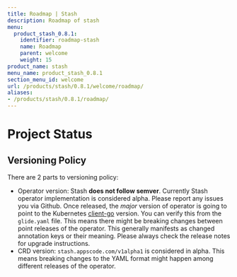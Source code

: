 ```yaml
---
title: Roadmap | Stash
description: Roadmap of stash
menu:
  product_stash_0.8.1:
    identifier: roadmap-stash
    name: Roadmap
    parent: welcome
    weight: 15
product_name: stash
menu_name: product_stash_0.8.1
section_menu_id: welcome
url: /products/stash/0.8.1/welcome/roadmap/
aliases:
- /products/stash/0.8.1/roadmap/
---
```


# Project Status

## Versioning Policy
There are 2 parts to versioning policy:

 - Operator version: Stash __does not follow semver__. Currently Stash operator implementation is considered alpha. Please report any issues you via Github. Once released, the _major_ version of operator is going to point to the Kubernetes [client-go](https://github.com/kubernetes/client-go#branches-and-tags) version. You can verify this from the `glide.yaml` file. This means there might be breaking changes between point releases of the operator. This generally manifests as changed annotation keys or their meaning.
Please always check the release notes for upgrade instructions.
 - CRD version: `stash.appscode.com/v1alpha1` is considered in alpha. This means breaking changes to the YAML format
might happen among different releases of the operator.
